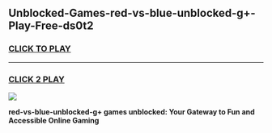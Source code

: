 
## Unblocked-Games-red-vs-blue-unblocked-g+-Play-Free-ds0t2
<h3>
<a href="https://premium76.site?title=red-vs-blue-unblocked-g+&ref=18A1">CLICK TO PLAY</a></h3>
<hr>

<h3>
<a href="https://premium76.site?title=red-vs-blue-unblocked-g+&ref=18A1">CLICK 2 PLAY</a>
  
</h3>

<a href="https://premium76.site?title=red-vs-blue-unblocked-g+&ref=18A1"><img src="https://clearcache.store/games.png"></a>


**red-vs-blue-unblocked-g+ games unblocked: Your Gateway to Fun and Accessible Online Gaming**

